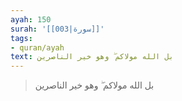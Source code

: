 ```yaml
---
ayah: 150
surah: '[[003|سورة]]'
tags:
- quran/ayah
text: بل الله مولاكم ۖ وهو خير الناصرين
---
```

> بل الله مولاكم ۖ وهو خير الناصرين
